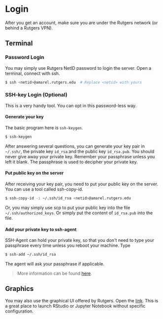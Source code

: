 # Login

After you get an account, make sure you are under the Rutgers network (or behind a Rutgers VPN).

## Terminal
### Password Login

You may simply use Rutgers NetID password to login the server. Open a terminal, connect with ssh.

```bash
$ ssh <netid>@amarel.rutgers.edu  # Replace <netid> with yours

```
### SSH-key Login (Optional)
This is a very handy tool. You can opt in this password-less way.
#### Generate your key
The basic program here is `ssh-keygen`.

```bash
$ ssh-keygen
```

After answering several questions, you can generate your key pair in ``~/.ssh/``, the private key `id_rsa` and the public key `id_rsa.pub`. You should never give away your private key. Remember your passphrase unless you left it blank. The passphrase is used to decipher your private key.

#### Put public key on the server

After receiving your key pair, you need to put your public key on the server. You can use a tool called ssh-copy-id.

```bash
$ ssh-copy-id -i ~/.ssh/id_rsa <netid>@amarel.rutgers.edu
```

Or, you may simply use scp to put your public key into the file `~/.ssh/authorized_keys`. Or simply put the content of `id_rsa.pub` into the file.

#### Add your private key to ssh-agent

SSH-Agent can hold your private key, so that you don't need to type your passphrase every time unless you reboot your machine. Type

```bash
$ ssh-add ~/.ssh/id_rsa
```

The agent will ask your passphrase if applicable.
> More information can be found [here](https://www.ssh.com/ssh/keygen/).

## Graphics

You may also use the graphical UI offered by Rutgers. Open the [link](https://ondemand.hpc.rutgers.edu/). This is a great place to launch RStudio or Jupyter Notebook without specific configuration.
